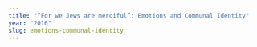 ```yaml
---
title: "“For we Jews are merciful”: Emotions and Communal Identity"
year: "2016"
slug: emotions-communal-identity
---
```

